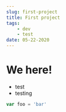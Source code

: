 ```yaml
---
slug: first-project
title: First project
tags: 
    - dev
    - test
date: 05-22-2020
---
```


# We here!

- test
- testing

```js
var foo = 'bar'
```
